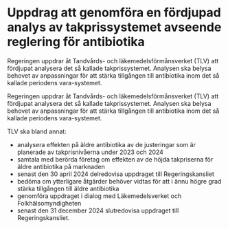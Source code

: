 # Uppdrag att genomföra en fördjupad analys av takprissystemet avseende reglering för antibiotika

Regeringen uppdrar åt Tandvårds- och läkemedelsförmånsverket (TLV) att fördjupat analysera det så kallade takprissystemet. Analysen ska belysa behovet av anpassningar för att stärka tillgången till antibiotika inom det så kallade periodens vara-systemet.

Regeringen uppdrar åt Tandvårds- och läkemedelsförmånsverket (TLV) att fördjupat analysera det så kallade takprissystemet. Analysen ska belysa behovet av anpassningar för att stärka tillgången till antibiotika inom det så kallade periodens vara-systemet.

TLV ska bland annat:

* analysera effekten på äldre antibiotika av de justeringar som är planerade av takprisnivåerna under 2023 och 2024
* samtala med berörda företag om effekten av de höjda takpriserna för äldre antibiotika på marknaden
* senast den 30 april 2024 delredovisa uppdraget till Regeringskansliet
* bedöma om ytterligare åtgärder behöver vidtas för att i ännu högre grad stärka tillgången till äldre antibiotika
* genomföra uppdraget i dialog med Läkemedelsverket och Folkhälsomyndigheten
* senast den 31 december 2024 slutredovisa uppdraget till Regeringskansliet.
